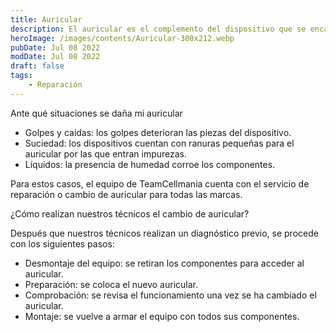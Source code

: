 ```yaml
---
title: Auricular
description: El auricular es el complemento del dispositivo que se encarga de emitir sonido en la parte superior del dispositivo, junto al altavoz es indispensable para reproducir el sonido al momento de contestar llamadas o escuchar audios.
heroImage: /images/contents/Auricular-300x212.webp
pubDate: Jul 08 2022
modDate: Jul 08 2022
draft: false
tags: 
    - Reparación 
---
```


Ante qué situaciones se daña mi auricular

- Golpes y caídas: los golpes deterioran las piezas del dispositivo.
- Suciedad: los dispositivos cuentan con ranuras pequeñas para el auricular por las que entran impurezas.
- Líquidos: la presencia de humedad corroe los componentes.

Para estos casos, el equipo de TeamCellmania cuenta con el servicio de reparación o cambio de auricular para todas las marcas.

¿Cómo realizan nuestros técnicos el cambio de auricular?

Después que nuestros técnicos realizan un diagnóstico previo, se procede con los siguientes pasos:

- Desmontaje del equipo: se retiran los componentes para acceder al auricular.
- Preparación: se coloca el nuevo auricular.
- Comprobación: se revisa el funcionamiento una vez se ha cambiado el auricular.
- Montaje: se vuelve a armar el equipo con todos sus componentes.
